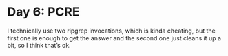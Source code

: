 # Day 6: PCRE

I technically use two ripgrep invocations, which is kinda cheating, but the first one is enough to get the answer and the second one just cleans it up a bit, so I think that’s ok.
